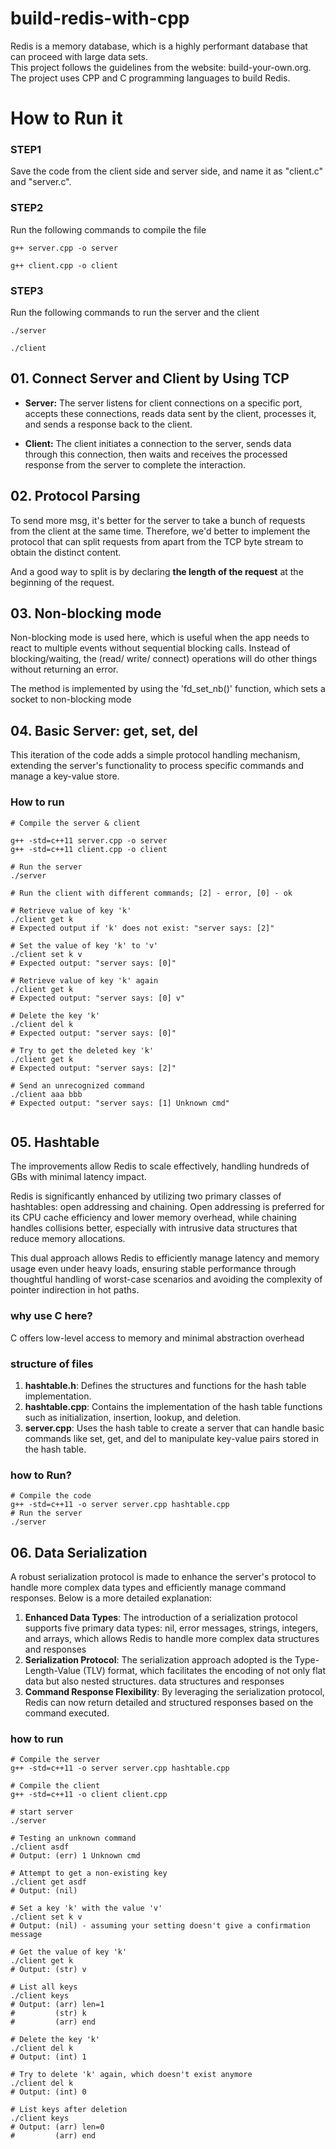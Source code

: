 # build-redis-with-cpp  
Redis is a memory database, which is a highly performant database that can proceed with large data sets.  
This project follows the guidelines from the website: build-your-own.org.  
The project uses CPP and C programming languages to build Redis. 
# How to Run it
### STEP1
Save the code from the client side and server side, and name it as "client.c" and "server.c".
### STEP2
Run the following commands to compile the file
```shell
g++ server.cpp -o server

g++ client.cpp -o client
```
### STEP3
Run the following commands to run the server and the client
```shell
./server

./client

```

## 01. Connect Server and Client by Using TCP
- **Server:** The server listens for client connections on a specific port, accepts these connections, reads data sent by the client, processes it, and sends a response back to the client.

- **Client:** The client initiates a connection to the server, sends data through this connection, then waits and receives the processed response from the server to complete the interaction.

## 02. Protocol Parsing
To send more msg, it's better for the server to take a bunch of requests from the client at the same time. Therefore, we'd better to implement the protocol that can split requests from apart from the TCP byte stream to obtain the distinct content. 

And a good way to split is by declaring **the length of the request** at the beginning of the request.

## 03. Non-blocking mode
Non-blocking mode is  used here, which is useful when the app needs to react to multiple events without sequential blocking calls. Instead of blocking/waiting, the (read/ write/ connect) operations will do other things without returning an error.

The method is implemented by using the 'fd_set_nb()' function, which sets a socket to non-blocking mode

## 04. Basic Server: get, set, del  
This iteration of the code adds a simple protocol handling mechanism, extending the server's functionality to process specific commands and manage a key-value store. 
### How to run
```shell
# Compile the server & client

g++ -std=c++11 server.cpp -o server
g++ -std=c++11 client.cpp -o client

# Run the server
./server

# Run the client with different commands; [2] - error, [0] - ok

# Retrieve value of key 'k'
./client get k
# Expected output if 'k' does not exist: "server says: [2]"

# Set the value of key 'k' to 'v'
./client set k v
# Expected output: "server says: [0]"

# Retrieve value of key 'k' again
./client get k
# Expected output: "server says: [0] v"

# Delete the key 'k'
./client del k
# Expected output: "server says: [0]"

# Try to get the deleted key 'k'
./client get k
# Expected output: "server says: [2]"

# Send an unrecognized command
./client aaa bbb
# Expected output: "server says: [1] Unknown cmd"


```

## 05. Hashtable

The improvements allow Redis to scale effectively, handling hundreds of GBs with minimal latency impact.  

Redis is significantly enhanced by utilizing two primary classes of hashtables: open addressing and chaining. Open addressing is preferred for its CPU cache efficiency and lower memory overhead, while chaining handles collisions better, especially with intrusive data structures that reduce memory allocations.   

This dual approach allows Redis to efficiently manage latency and memory usage even under heavy loads, ensuring stable performance through thoughtful handling of worst-case scenarios and avoiding the complexity of pointer indirection in hot paths.   

### why use C here?
C offers low-level access to memory and minimal abstraction overhead

### structure of files
1. **hashtable.h**: Defines the structures and functions for the hash table implementation.  
2. **hashtable.cpp**: Contains the implementation of the hash table functions such as initialization, insertion, lookup, and deletion.  
3. **server.cpp**: Uses the hash table to create a server that can handle basic commands like set, get, and del to manipulate key-value pairs stored in the hash table.  

### how to Run?
```shell
# Compile the code
g++ -std=c++11 -o server server.cpp hashtable.cpp
# Run the server
./server
```

## 06. Data Serialization
A robust serialization protocol is made to enhance the server's protocol to handle more complex data types and efficiently manage command responses. Below is a more detailed explanation:  
1. **Enhanced Data Types**: The introduction of a serialization protocol supports five primary data types: nil, error messages, strings, integers, and arrays, which  allows Redis to handle more complex data structures and responses
2. **Serialization Protocol**: The serialization approach adopted is the Type-Length-Value (TLV) format, which facilitates the encoding of not only flat data but also nested structures.
data structures and responses
3. **Command Response Flexibility**: By leveraging the serialization protocol, Redis can now return detailed and structured responses based on the command executed.  
### how to  run
```shell
# Compile the server
g++ -std=c++11 -o server server.cpp hashtable.cpp

# Compile the client
g++ -std=c++11 -o client client.cpp

# start server
./server

# Testing an unknown command
./client asdf
# Output: (err) 1 Unknown cmd

# Attempt to get a non-existing key
./client get asdf
# Output: (nil)

# Set a key 'k' with the value 'v'
./client set k v
# Output: (nil) - assuming your setting doesn't give a confirmation message

# Get the value of key 'k'
./client get k
# Output: (str) v

# List all keys
./client keys
# Output: (arr) len=1
#         (str) k
#         (arr) end

# Delete the key 'k'
./client del k
# Output: (int) 1

# Try to delete 'k' again, which doesn't exist anymore
./client del k
# Output: (int) 0

# List keys after deletion
./client keys
# Output: (arr) len=0
#         (arr) end

```